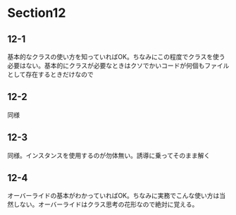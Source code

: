 # Section12

## 12-1
基本的なクラスの使い方を知っていればOK。ちなみにこの程度でクラスを使う必要はない。基本的にクラスが必要なときはクソでかいコードが何個もファイルとして存在するときだけなので

## 12-2
同様

## 12-3
同様。インスタンスを使用するのが勿体無い。誘導に乗ってそのまま解く

## 12-4
オーバーライドの基本がわかっていればOK。ちなみに実務でこんな使い方は当然しない。オーバーライドはクラス思考の花形なので絶対に覚える。